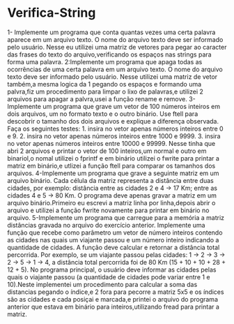 # Verifica-String
1- Implemente um programa que conta quantas vezes uma certa palavra aparece em 
um arquivo texto. O nome do arquivo texto deve ser informado pelo usuário.
Nesse eu utilizei uma matriz de vetores para pegar ao caracter das frases do texto do 
arquivo,verificando os espaços nas strings para forma uma palavra.
2:Implemente um programa que apaga todas as ocorrências de uma certa palavra em 
um arquivo texto. O nome do arquivo texto deve ser informado pelo usuário.
Nesse utilizei uma matriz de vetor também,a mesma logica da 1 pegando os espaços 
e formando uma palvra,fiz um procedimento para limpar o lixo de palavras,e utilizei 2 
arquivos para apagar a palvra,usei a função rename e remove.
3-Implemente um programa que grave um vetor de 100 números inteiros em dois 
arquivos, um no formato texto e o outro binário. Use ftell para descobrir o tamanho dos 
dois arquivos e explique a diferença observada. Faça os seguintes testes: 1. insira no 
vetor apenas números inteiros entre 0 e 9. 2. insira no vetor apenas números inteiros 
entre 1000 e 9999. 3. insira no vetor apenas números inteiros entre 10000 e 99999.
Nesse tinha que abri 2 arquivos e printar o vetor de 100 inteiros,um normal e outro em 
binariol,o nomal utilizei o fprintf e em binário utilizei o fwrite para printar a matriz em 
binário,e utlizei a função ftell para comparar os tamanhos dos arquivos.
4-Implemente um programa que grave a seguinte matriz em um arquivo binário. 
Cada célula da matriz representa a distância entre duas cidades, por exemplo: 
distância entre as cidades 2 e 4 → 17 Km; entre as cidades 4 e 5 → 80 Km. O 
programa deve apenas gravar a matriz em um arquivo binário.Primeiro eu escrevi a 
matriz linha por linha,depois abrir o arquivo e utilizei a função fwrite novamente para 
printar em binário no arquivo.
5-Implemente um programa que carregue para a memória a matriz distâncias 
gravada no arquivo do exercício anterior. Implemente uma função que recebe como 
parâmetro um vetor de número inteiros contendo as cidades nas quais um viajante 
passou e um número inteiro indicando a quantidade de cidades. A função deve 
calcular e retornar a distância total percorrida. Por exemplo, se um viajante passou 
pelas cidades: 1 → 2 → 3 → 2 → 5 → 1 → 4, a distância total percorrida foi de 80 Km 
(15 + 10 + 10 + 28 + 12 + 5). No programa principal, o usuário deve informar as 
cidades pelas quais o viajante passou (a quantidade de cidades pode variar entre 1 e 
10).Neste implementei um procedimento para calcular a soma das distancias pegando 
o índice,e 2 fora para pecorre a matriz 5x5 e os índices são as cidades e cada posiçai 
e marcada,e printei o arquivo do programa anterior que estava em binário para 
inteiros,utilizando fread para printar a matriz.
